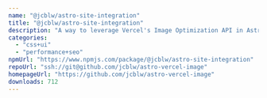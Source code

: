 ```yaml
---
name: "@jcblw/astro-site-integration"
title: "@jcblw/astro-site-integration"
description: "A way to leverage Vercel's Image Optimization API in Astro"
categories:
  - "css+ui"
  - "performance+seo"
npmUrl: "https://www.npmjs.com/package/@jcblw/astro-site-integration"
repoUrl: "ssh://git@github.com/jcblw/astro-vercel-image"
homepageUrl: "https://github.com/jcblw/astro-vercel-image"
downloads: 712
---
```

